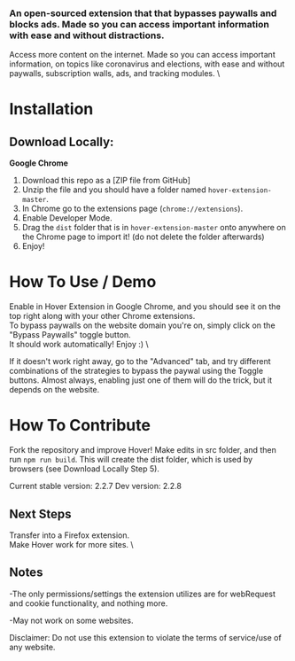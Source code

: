 
### An open-sourced extension that that bypasses paywalls and blocks ads. Made so you can access important information with ease and without distractions.

Access more content on the internet. Made so you can access important information, on topics like coronavirus and elections, with ease and without paywalls, subscription walls, ads, and tracking modules. \

# Installation

## Download Locally: 
**Google Chrome**
1. Download this repo as a [ZIP file from GitHub]
2. Unzip the file and you should have a folder named `hover-extension-master`.
3. In Chrome go to the extensions page (`chrome://extensions`).
4. Enable Developer Mode.
5. Drag the `dist` folder that is in `hover-extension-master` onto anywhere on the Chrome page to import it! (do not delete the folder afterwards)
6. Enjoy!


# How To Use / Demo
Enable in Hover Extension in Google Chrome, and you should see it on the top right along with your other Chrome extensions. \
To bypass paywalls on the website domain you're on, simply click on the "Bypass Paywalls" toggle button. \
It should work automatically! Enjoy :) \

If it doesn't work right away, go to the "Advanced" tab, and try different combinations of the strategies to bypass the paywal using the Toggle buttons. Almost always, enabling just one of them will do the trick, but it depends on the website. 

# How To Contribute
Fork the repository and improve Hover!
Make edits in src folder, and then run ```npm run build```. This will create the dist folder, which is used by browsers (see Download Locally Step 5).

Current stable version: 2.2.7
Dev version: 2.2.8

## Next Steps
Transfer into a Firefox extension. \
Make Hover work for more sites. \

## Notes

-The only permissions/settings the extension utilizes are for webRequest and cookie functionality, and nothing more.

-May not work on some websites.


Disclaimer: 
Do not use this extension to violate the terms of service/use of any website.

